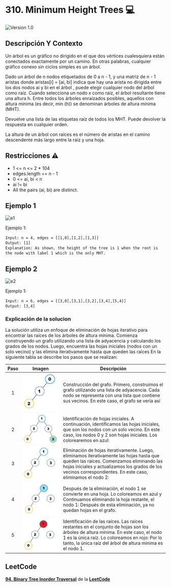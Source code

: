 # 310. Minimum Height Trees 💻

![Version 1.0](https://img.shields.io/badge/version-1.0.-blue.svg) 

## Descripción Y Contexto

Un árbol es un gráfico no dirigido en el que dos vértices cualesquiera están conectados exactamente por un camino. En otras palabras, cualquier gráfico conexo sin ciclos simples es un árbol.

Dado un árbol de n nodos etiquetados de 0 a n - 1, y una matriz de n - 1 aristas donde aristas[i] = [ai, bi] indica que hay una arista no dirigida entre los dos nodos ai y bi en el árbol , puede elegir cualquier nodo del árbol como raíz. Cuando selecciona un nodo x como raíz, el árbol resultante tiene una altura h. Entre todos los árboles enraizados posibles, aquellos con altura mínima (es decir, min (h)) se denominan árboles de altura mínima (MHT).

Devuelve una lista de las etiquetas raíz de todos los MHT. Puede devolver la respuesta en cualquier orden.

La altura de un árbol con raíces es el número de aristas en el camino descendente más largo entre la raíz y una hoja.

## Restricciones ⚠️	

* 1 <= n <= 2 * 104
* edges.length == n - 1
* 0 <= ai, bi < n
* ai != bi
* All the pairs (ai, bi) are distinct.

## Ejemplo 1

![e1](https://github.com/Andrea-lol/Taller-Estructuras-Datos-Avanzadas/assets/80435721/fa6dcfbf-7791-4d2b-925b-b2c9b1d30fb3)

Ejemplo 1:

```
Input: n = 4, edges = [[1,0],[1,2],[1,3]]
Output: [1]
Explanation: As shown, the height of the tree is 1 when the root is the node with label 1 which is the only MHT.
```

## Ejemplo 2

![e2](https://github.com/Andrea-lol/Taller-Estructuras-Datos-Avanzadas/assets/80435721/88385071-7eef-4495-8c4a-6d60cb168ee9)

Ejemplo 1:

```
Input: n = 6, edges = [[3,0],[3,1],[3,2],[3,4],[5,4]]
Output: [3,4]
```

### Explicación de la solucion

La solución utiliza un enfoque de eliminación de hojas iterativo para encontrar las raíces de los árboles de altura mínima. Comienza construyendo un grafo utilizando una lista de adyacencia y calculando los grados de los nodos. Luego, encuentra las hojas iniciales (nodos con un solo vecino) y las elimina iterativamente hasta que queden las raíces
En la siguiente tabla se describe los pasos que se realizan:

Paso | Imagen | Descripción
:--: | :--: | -- |
1 | ![Imagen de Evidencia](https://github.com/Andrea-lol/Taller-Estructuras-Datos-Avanzadas/blob/main/310.%20Minimum%20Height%20Trees/img/1.jpg "Esta es una imagen de muestra.") | Construcción del grafo. Primero, construimos el grafo utilizando una lista de adyacencia. Cada nodo se representa con una lista que contiene sus vecinos. En este caso, el grafo se vería así |
2 | ![Imagen de Evidencia](https://github.com/Andrea-lol/Taller-Estructuras-Datos-Avanzadas/blob/main/310.%20Minimum%20Height%20Trees/img/2.jpg "Esta es una imagen de muestra.") | Identificación de hojas iniciales. A continuación, identificamos las hojas iniciales, que son los nodos con un solo vecino. En este caso, los nodos 0 y 2 son hojas iniciales. Los colorearemos en azul: |
3 | ![Imagen de Evidencia](https://github.com/Andrea-lol/Taller-Estructuras-Datos-Avanzadas/blob/main/310.%20Minimum%20Height%20Trees/img/3.jpg "Esta es una imagen de muestra.") | Eliminación de hojas iterativamente. Luego, eliminamos iterativamente las hojas hasta que queden las raíces. Comenzamos eliminando las hojas iniciales y actualizamos los grados de los vecinos correspondientes. En este caso, eliminamos el nodo 2: |
4 | ![Imagen de Evidencia](https://github.com/Andrea-lol/Taller-Estructuras-Datos-Avanzadas/blob/main/310.%20Minimum%20Height%20Trees/img/4.jpg "Esta es una imagen de muestra.") | Después de la eliminación, el nodo 1 se convierte en una hoja. Lo coloreamos en azul y Continuamos eliminando la hoja restante, el nodo 1: Después de esta eliminación, ya no quedan hojas en el grafo. |
5 | ![Imagen de Evidencia](https://github.com/Andrea-lol/Taller-Estructuras-Datos-Avanzadas/blob/main/310.%20Minimum%20Height%20Trees/img/5.jpg "Esta es una imagen de muestra.") | Identificación de las raíces. Las raíces restantes en el conjunto de hojas son los árboles de altura mínima. En este caso, el nodo 1 es la única raíz. Lo coloreamos en rojo: Por lo tanto, la única raíz del árbol de altura mínima es el nodo 1. |

## LeetCode
**[94. Binary Tree Inorder Traversal]** de la **[LeetCode]**

[94. Binary Tree Inorder Traversal]: https://leetcode.com/problems/minimum-height-trees/
[LeetCode]: https://leetcode.com
